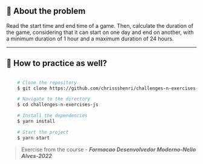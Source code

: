 ## 👀 About the problem

Read the start time and end time of a game. Then, calculate the duration of the game, considering that it can start on one day and end on another, with a minimum duration of 1 hour and a maximum duration of 24 hours.

---

## 📁 How to practice as well?

```bash

    # Clone the repository
    $ git clone https://github.com/chrissshenri/challenges-n-exercises-js.git

    # Navigate to the directory
    $ cd challenges-n-exercises-js

    # Install the dependencies
    $ yarn install

    # Start the project
    $ yarn start

```

> 
> Exercise from the course - ***Formacao Desenvolvedor Moderno-Nelio Alves-2022***

